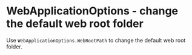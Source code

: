 # WebApplicationOptions - change the default web root folder

Use `WebApplicationOptions.WebRootPath` to change the default web root folder.
